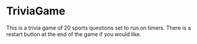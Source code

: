 # TriviaGame

This is a trivia game of 20 sports questions set to run on timers. There is a restart button at the end of the game if you would like.